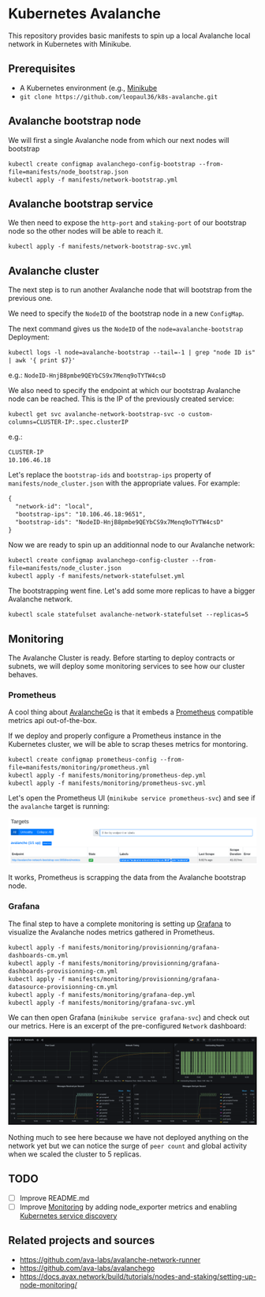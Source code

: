 # Kubernetes Avalanche

This repository provides basic manifests to spin up a local Avalanche local network in Kubernetes with Minikube.

## Prerequisites

- A Kubernetes environment (e.g., [Minikube](https://minikube.sigs.k8s.io/docs/) 
- `git clone https://github.com/leopaul36/k8s-avalanche.git` 

## Avalanche bootstrap node

We will first a single Avalanche node from which our next nodes will bootstrap

```
kubectl create configmap avalanchego-config-bootstrap --from-file=manifests/node_bootstrap.json
kubectl apply -f manifests/network-bootstrap.yml
```

## Avalanche bootstrap service

We then need to expose the `http-port` and `staking-port` of our bootstrap node so the other nodes will be able to reach it.

```
kubectl apply -f manifests/network-bootstrap-svc.yml
```

## Avalanche cluster

The next step is to run another Avalanche node that will bootstrap from the previous one.

We need to specify the `NodeID` of the bootstrap node in a new `ConfigMap`.

The next command gives us the `NodeID` of the `node=avalanche-bootstrap` Deployment:

```
kubectl logs -l node=avalanche-bootstrap --tail=-1 | grep "node ID is" | awk '{ print $7}'
```

e.g.: `NodeID-HnjB8pmbe9QEYbCS9x7Menq9oTYTW4csD`

We also need to specify the endpoint at which our bootstrap Avalanche node can be reached. This is the IP of the previously created service:

```
kubectl get svc avalanche-network-bootstrap-svc -o custom-columns=CLUSTER-IP:.spec.clusterIP
```

e.g.: 
```
CLUSTER-IP
10.106.46.18
```

Let's replace the `bootstrap-ids` and `bootstrap-ips` property of `manifests/node_cluster.json` with the appropriate values. For example:

```
{
  "network-id": "local",
  "bootstrap-ips": "10.106.46.18:9651",
  "bootstrap-ids": "NodeID-HnjB8pmbe9QEYbCS9x7Menq9oTYTW4csD"
}
```

Now we are ready to spin up an additionnal node to our Avalanche network:

```
kubectl create configmap avalanchego-config-cluster --from-file=manifests/node_cluster.json
kubectl apply -f manifests/network-statefulset.yml
```

The bootstrapping went fine. Let's add some more replicas to have a bigger Avalanche network.

```
kubectl scale statefulset avalanche-network-statefulset --replicas=5
```

## Monitoring

The Avalanche Cluster is ready. Before starting to deploy contracts or subnets, we will deploy some monitoring services to see how our cluster behaves.

### Prometheus

A cool thing about [AvalancheGo](https://github.com/ava-labs/avalanchego) is that it embeds a [Prometheus](https://prometheus.io/) compatible metrics api out-of-the-box.

If we deploy and properly configure a Prometheus instance in the Kubernetes cluster, we will be able to scrap theses metrics for montoring.

```
kubectl create configmap prometheus-config --from-file=manifests/monitoring/prometheus.yml
kubectl apply -f manifests/monitoring/prometheus-dep.yml
kubectl apply -f manifests/monitoring/prometheus-svc.yml
```

Let's open the Prometheus UI (`minikube service prometheus-svc`) and see if the `avalanche` target is running:

![Prometheus target](./static/prometheus_target.png)

It works, Prometheus is scrapping the data from the Avalanche bootstrap node. 

### Grafana

The final step to have a complete monitoring is setting up [Grafana](https://grafana.com/) to visualize the Avalanche nodes metrics gathered in Prometheus.

```
kubectl apply -f manifests/monitoring/provisionning/grafana-dashboards-cm.yml
kubectl apply -f manifests/monitoring/provisionning/grafana-dashboards-provisionning-cm.yml
kubectl apply -f manifests/monitoring/provisionning/grafana-datasource-provisionning-cm.yml
kubectl apply -f manifests/monitoring/grafana-dep.yml
kubectl apply -f manifests/monitoring/grafana-svc.yml
```

We can then open Grafana (`minikube service grafana-svc`) and check out our metrics. Here is an excerpt of the pre-configured `Network` dashboard:

![Prometheus target](./static/grafana_network.png)

Nothing much to see here because we have not deployed anything on the network yet but we can notice the surge of `peer count` and global activity when we scaled the cluster to 5 replicas.

## TODO

- [ ] Improve README.md
- [ ] Improve [Monitoring](https://docs.avax.network/build/tutorials/nodes-and-staking/setting-up-node-monitoring/) by adding node_exporter metrics and enabling [Kubernetes service discovery](https://prometheus.io/docs/prometheus/latest/configuration/configuration/#kubernetes_sd_config)

## Related projects and sources

- https://github.com/ava-labs/avalanche-network-runner
- https://github.com/ava-labs/avalanchego
- https://docs.avax.network/build/tutorials/nodes-and-staking/setting-up-node-monitoring/
